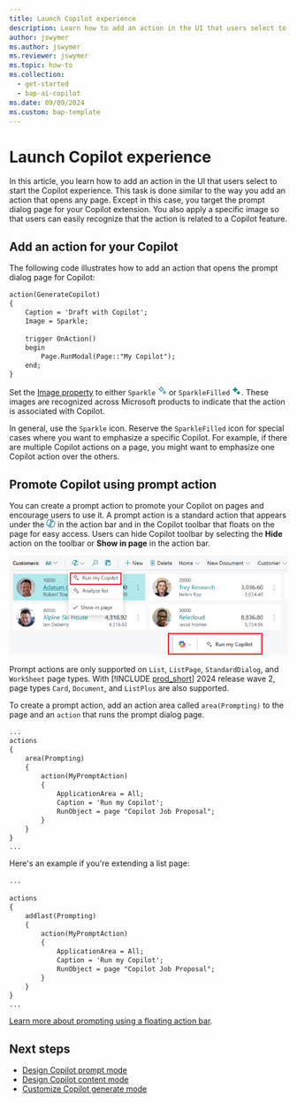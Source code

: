 ```yaml
---
title: Launch Copilot experience
description: Learn how to add an action in the UI that users select to start the Copilot experience.
author: jswymer
ms.author: jswymer
ms.reviewer: jswymer
ms.topic: how-to
ms.collection:
  - get-started
  - bap-ai-copilot
ms.date: 09/09/2024
ms.custom: bap-template
---
```


# Launch Copilot experience

In this article, you learn how to add an action in the UI that users select to start the Copilot experience. This task is done similar to the way you add an action that opens any page. Except in this case, you target the prompt dialog page for your Copilot extension. You also apply a specific image so that users can easily recognize that the action is related to a Copilot feature.

## Add an action for your Copilot

The following code illustrates how to add an action that opens the prompt dialog page for Copilot:  

```al
action(GenerateCopilot)
{
    Caption = 'Draft with Copilot';
    Image = Sparkle;

    trigger OnAction()
    begin
        Page.RunModal(Page::"My Copilot");
    end;
}
```

Set the [Image property](properties/devenv-image-property.md) to either `Sparkle` ![Shows the Copilot sparkle icon](media/copilot-sparkle.png)
or `SparkleFilled` ![Shows the Copilot sparkle filled icon](media/copilot-sparkle-filled.png). These images are recognized across Microsoft products to indicate that the action is associated with Copilot.

In general, use the `Sparkle` icon. Reserve the `SparkleFilled` icon for special cases where you want to emphasize a specific Copilot. For example, if there are multiple Copilot actions on a page, you might want to emphasize one Copilot action over the others.  

## Promote Copilot using prompt action 

You can create a prompt action to promote your Copilot on pages and encourage users to use it. A prompt action is a standard action that appears under the ![Shows the Copilot action icon icon](media/promptdialog-copilot-action-icon.png) in the action bar and in the Copilot toolbar that floats on the page for easy access. Users can hide Copilot toolbar by selecting the **Hide** action on the toolbar or **Show in page** in the action bar.

![Shows the Copilot action icon clip](media/promptdialog-launch-floating.png)

Prompt actions are only supported on `List`, `ListPage`, `StandardDialog`, and `WorkSheet` page types. With [!INCLUDE [prod_short](includes/prod_short.md)] 2024 release wave 2, page types `Card`, `Document`, and `ListPlus` are also supported.

To create a prompt action, add an action area called `area(Prompting)` to the page and an `action` that runs the prompt dialog page. 

```al
...
actions
{
    area(Prompting)
    {
        action(MyPromptAction)
        {
            ApplicationArea = All;
            Caption = 'Run my Copilot';
            RunObject = page "Copilot Job Proposal";
        }
    }
}
...
```

Here's an example if you're extending a list page:

```al
...

actions
{
    addlast(Prompting)
    {
        action(MyPromptAction)
        {
            ApplicationArea = All;
            Caption = 'Run my Copilot';
            RunObject = page "Copilot Job Proposal";
        }
    }
}
...
```

[Learn more about prompting using a floating action bar](devenv-page-prompting-floating-actionbar.md).

## Next steps

- [Design Copilot prompt mode](copilot-design-prompt-mode.md)
- [Design Copilot content mode](copilot-design-content-mode.md)
- [Customize Copilot generate mode](copilot-customize-generate-mode.md)
